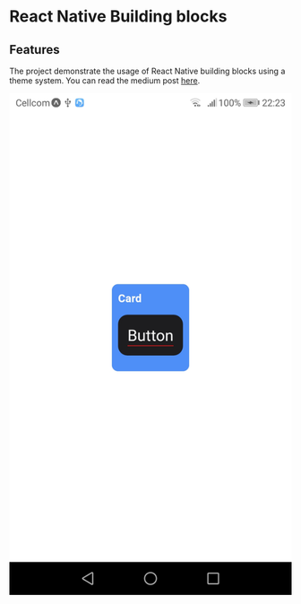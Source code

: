 # React Native Building blocks

## Features

The project demonstrate the usage of React Native building blocks using a theme system. You can read the medium post [here](https://zmtmaster.medium.com/the-heart-of-react-native-transform-e0f4995ebdb6).

![](./docs/images/captured.jpg 'Sample 1')
